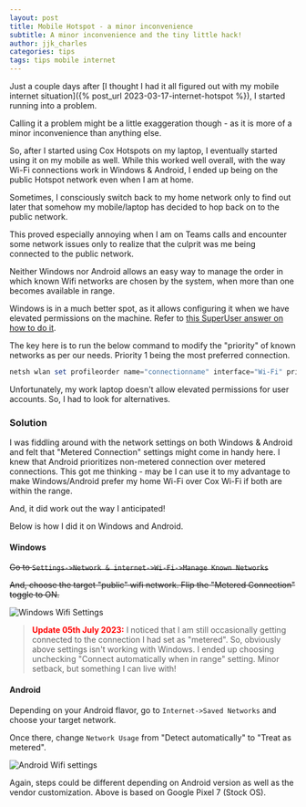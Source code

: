 ```yaml
---
layout: post
title: Mobile Hotspot - a minor inconvenience
subtitle: A minor inconvenience and the tiny little hack!
author: jjk_charles
categories: tips
tags: tips mobile internet
---
```


Just a couple days after [I thought I had it all figured out with my mobile internet situation]({% post_url 2023-03-17-internet-hotspot %}), I started running into a problem.

Calling it a problem might be a little exaggeration though - as it is more of a minor inconvenience than anything else.

So, after I started using Cox Hotspots on my laptop, I eventually started using it on my mobile as well. While this worked well overall, with the way Wi-Fi connections work in Windows & Android, I ended up being on the public Hotspot network even when I am at home.

Sometimes, I consciously  switch back to my home network only to find out later that somehow my mobile/laptop has decided to hop back on to the public network.

This proved especially annoying when I am on Teams calls and encounter some network issues only to realize that the culprit was me being connected to the public network.

Neither Windows nor Android allows an easy way to manage the order in which known Wifi networks are chosen by the system, when more than one becomes available in range.

Windows is in a much better spot, as it allows configuring it when we have elevated permissions on the machine. Refer to [this SuperUser answer on how to do it](https://superuser.com/a/994983).

The key here is to run the below command to modify the "priority" of known networks as per our needs. Priority 1 being the most preferred connection.

```powershell
netsh wlan set profileorder name="connectionname" interface="Wi-Fi" priority=1
```

Unfortunately, my work laptop doesn't allow elevated permissions for user accounts. So, I had to look for alternatives.

### Solution
I was fiddling around with the network settings on both Windows & Android and felt that "Metered Connection" settings might come in handy here. I knew that Android prioritizes non-metered connection over metered connections. This got me thinking - may be I can use it to my advantage to make Windows/Android prefer my home Wi-Fi over Cox Wi-Fi if both are within the range. 

And, it did work out the way I anticipated!

Below is how I did it on Windows and Android. 

#### Windows
~~Go to `Settings->Network & internet->Wi-Fi->Manage Known Networks`~~

~~And, choose the target "public" wifi network. Flip the "Metered Connection" toggle to ON.~~

![Windows Wifi Settings](https://i.postimg.cc/FKhhvWSK/image.png "Windows Wifi Settings - Windows 11")

> <span style="color:red;bold">**Update 05th July 2023:**</span> I noticed that I am still occasionally getting connected to the connection I had set as "metered". So, obviously above settings isn't working with Windows. I ended up choosing unchecking "Connect automatically when in range" setting. Minor setback, but something I can live with!

#### Android
Depending on your Android flavor, go to `Internet->Saved Networks` and choose your target network.

Once there, change `Network Usage` from "Detect automatically" to "Treat as metered".

![Android Wifi settings](https://i.postimg.cc/FzHh5DDF/Untitled.jpg "Android Wifi settings - Pixel 7")

Again, steps could be different depending on Android version as well as the vendor customization. Above is based on Google Pixel 7 (Stock OS).